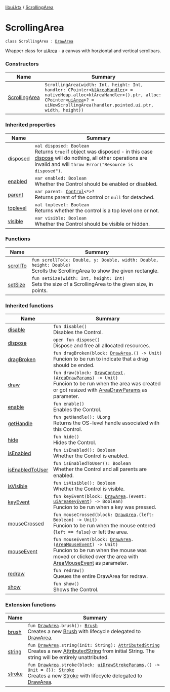 [libui.ktx](../README.md) / [ScrollingArea](README.md)

# ScrollingArea

`class ScrollingArea : `[`DrawArea`](../-draw-area/README.md)

Wrapper class for [uiArea](../../libui/ui-area.md) - a canvas with horziontal and vertical scrollbars.

### Constructors

| Name | Summary |
|---|---|
| [ScrollingArea](-scrolling-area.md) | `ScrollingArea(width: Int, height: Int, handler: CPointer<`[`ktAreaHandler`](../../libui/kt-area-handler/README.md)`> = nativeHeap.alloc<ktAreaHandler>().ptr, alloc: CPointer<`[`uiArea`](../../libui/ui-area.md)`>? = uiNewScrollingArea(handler.pointed.ui.ptr, width, height))` |

### Inherited properties

| Name | Summary |
|---|---|
| [disposed](../-disposable/disposed.md) | `val disposed: Boolean`<br>Returns `true` if object was disposed - in this case [dispose](../-disposable/dispose.md) will do nothing, all other operations are invalid and will `throw Error("Resource is disposed")`. |
| [enabled](../-control/enabled.md) | `var enabled: Boolean`<br>Whether the Control should be enabled or disabled. |
| [parent](../-control/parent.md) | `var parent: `[`Control`](../-control/README.md)`<*>?`<br>Returns parent of the control or `null` for detached. |
| [toplevel](../-control/toplevel.md) | `val toplevel: Boolean`<br>Returns whether the control is a top level one or not. |
| [visible](../-control/visible.md) | `var visible: Boolean`<br>Whether the Control should be visible or hidden. |

### Functions

| Name | Summary |
|---|---|
| [scrollTo](scroll-to.md) | `fun scrollTo(x: Double, y: Double, width: Double, height: Double)`<br>Scrolls the ScrollingArea to show the given rectangle. |
| [setSize](set-size.md) | `fun setSize(width: Int, height: Int)`<br>Sets the size of a ScrollingArea to the given size, in points. |

### Inherited functions

| Name | Summary |
|---|---|
| [disable](../-control/disable.md) | `fun disable()`<br>Disables the Control. |
| [dispose](../-control/dispose.md) | `open fun dispose()`<br>Dispose and free all allocated resources. |
| [dragBroken](../-draw-area/drag-broken.md) | `fun dragBroken(block: `[`DrawArea`](../-draw-area/README.md)`.() -> Unit)`<br>Funcion to be run to indicate that a drag should be ended. |
| [draw](../-draw-area/draw.md) | `fun draw(block: `[`DrawContext`](../-draw-context.md)`.(`[`AreaDrawParams`](../-area-draw-params.md)`) -> Unit)`<br>Funcion to be run when the area was created or got resized with [AreaDrawParams](../-area-draw-params.md) as parameter. |
| [enable](../-control/enable.md) | `fun enable()`<br>Enables the Control. |
| [getHandle](../-control/get-handle.md) | `fun getHandle(): ULong`<br>Returns the OS-level handle associated with this Control. |
| [hide](../-control/hide.md) | `fun hide()`<br>Hides the Control. |
| [isEnabled](../-control/is-enabled.md) | `fun isEnabled(): Boolean`<br>Whether the Control is enabled. |
| [isEnabledToUser](../-control/is-enabled-to-user.md) | `fun isEnabledToUser(): Boolean`<br>Whether the Control and all parents are enabled. |
| [isVisible](../-control/is-visible.md) | `fun isVisible(): Boolean`<br>Whether the Control is visible. |
| [keyEvent](../-draw-area/key-event.md) | `fun keyEvent(block: `[`DrawArea`](../-draw-area/README.md)`.(event: `[`uiAreaKeyEvent`](../../libui/ui-area-key-event/README.md)`) -> Boolean)`<br>Funcion to be run when a key was pressed. |
| [mouseCrossed](../-draw-area/mouse-crossed.md) | `fun mouseCrossed(block: `[`DrawArea`](../-draw-area/README.md)`.(left: Boolean) -> Unit)`<br>Funcion to be run when the mouse entered (`left == false`) or left the area. |
| [mouseEvent](../-draw-area/mouse-event.md) | `fun mouseEvent(block: `[`DrawArea`](../-draw-area/README.md)`.(`[`AreaMouseEvent`](../-area-mouse-event.md)`) -> Unit)`<br>Funcion to be run when the mouse was moved or clicked over the area with [AreaMouseEvent](../-area-mouse-event.md) as parameter. |
| [redraw](../-draw-area/redraw.md) | `fun redraw()`<br>Queues the entire DrawArea for redraw. |
| [show](../-control/show.md) | `fun show()`<br>Shows the Control. |

### Extension functions

| Name | Summary |
|---|---|
| [brush](../../libui.ktx.draw/brush.md) | `fun `[`DrawArea`](../-draw-area/README.md)`.brush(): `[`Brush`](../../libui.ktx.draw/-brush/README.md)<br>Creates a new [Brush](../../libui.ktx.draw/-brush/README.md) with lifecycle delegated to [DrawArea](../-draw-area/README.md). |
| [string](../../libui.ktx.draw/string.md) | `fun `[`DrawArea`](../-draw-area/README.md)`.string(init: String): `[`AttributedString`](../../libui.ktx.draw/-attributed-string/README.md)<br>Creates a new [AttributedString](../../libui.ktx.draw/-attributed-string/README.md) from initial String. The string will be entirely unattributed. |
| [stroke](../../libui.ktx.draw/stroke.md) | `fun `[`DrawArea`](../-draw-area/README.md)`.stroke(block: `[`uiDrawStrokeParams`](../../libui/ui-draw-stroke-params/README.md)`.() -> Unit = {}): `[`Stroke`](../../libui.ktx.draw/-stroke/README.md)<br>Creates a new [Stroke](../../libui.ktx.draw/-stroke/README.md) with lifecycle delegated to [DrawArea](../-draw-area/README.md). |
